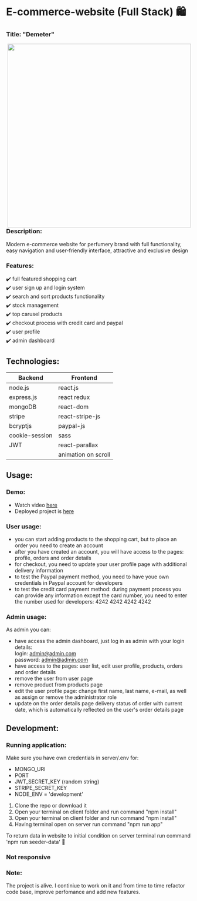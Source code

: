 # E-commerce-website (Full Stack) :shopping:

### Title: "Demeter" 

<img src="https://user-images.githubusercontent.com/102720711/206442450-d07c80b6-ea12-4ffe-986a-b4559b9a9d54.png" width = '500' align = "right"/>


### Description:
Modern e-commerce website for perfumery brand with full functionality, easy navigation and user-friendly interface, attractive and exclusive design </br>

### Features:
:heavy_check_mark: full featured shopping cart </br>
:heavy_check_mark: user sign up and login system </br>
:heavy_check_mark: search and sort products functionality </br>
:heavy_check_mark: stock management </br>
:heavy_check_mark: top carusel products </br>
:heavy_check_mark: checkout process with credit card and paypal </br>
:heavy_check_mark: user profile </br>
:heavy_check_mark: admin dashboard <br />

## Technologies: 

|Backend | Frontend |
| --- | --- |
| node.js | react.js |
| express.js | react redux |
| mongoDB | react-dom |
| stripe |  react-stripe-js |
| bcryptjs | paypal-js |
| cookie-session | sass|
| JWT | react-parallax |
| | animation on scroll |
 
## Usage: 

### Demo:
- Watch video [here](https://www.youtube.com/watch?v=b24oov0fmkw)
- Deployed project is [here](https://demeter-perfume.onrender.com/)

### User usage:
- you can start adding products to the shopping cart, but to place an order you need to create an account 
- after you have created an account, you will have access to the pages: profile, orders and order details
- for checkout, you need to update your user profile page with additional delivery information
- to test the Paypal payment method, you need to have youe own credentials in Paypal account for developers
- to test the credit card payment method: during payment process you can provide any information except the card number, you need to enter the number used for developers: 4242 4242 4242 4242

### Admin usage:
As admin you can:
- have access the admin dashboard, just log in as admin with your login details:<br/>
login: admin@admin.com <br/>
password: admin@admin.com 
- have access to the pages: user list, edit user profile, products, orders and order details
- remove the user from user page
- remove product from products page
- edit the user profile page: change first name, last name, e-mail, as well as assign or remove the administrator role
- update on the order details page delivery status of order with current date, which is automatically reflected on the user's order details page

## Development:

### Running application:
Make sure you have own credentials in server/.env for:
- MONGO_URI
- PORT
- JWT_SECRET_KEY (random string)
- STRIPE_SECRET_KEY
- NODE_ENV = 'development' 

1. Clone the repo or download it
2. Open your terminal on client folder and run command "npm install"
3. Open your terminal on client folder and run command "npm install"
4. Having terminal open on server run command "npm run app"

To return data in website to initial condition on server terminal run command 'npm run seeder-data' :seedling:

### Not responsive
### Note: 
The project is alive. I continiue to work on it and from time to time refactor code base, improve perfomance and add new features.
